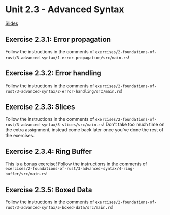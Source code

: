 # Unit 2.3 - Advanced Syntax

<a href="../slides/2_3-advanced-syntax-export.pdf" target="_blank">Slides</a>


## Exercise 2.3.1: Error propagation

Follow the instructions in the comments of `exercises/2-foundations-of-rust/3-advanced-syntax/1-error-propagation/src/main.rs`!
## Exercise 2.3.2: Error handling

Follow the instructions in the comments of `exercises/2-foundations-of-rust/3-advanced-syntax/2-error-handling/src/main.rs`!
## Exercise 2.3.3: Slices

Follow the instructions in the comments of `exercises/2-foundations-of-rust/3-advanced-syntax/3-slices/src/main.rs`!
Don't take too much time on the extra assignment, instead come back later once
you've done the rest of the exercises.
## Exercise 2.3.4: Ring Buffer

This is a bonus exercise! Follow the instructions in the comments of
`exercises/2-foundations-of-rust/3-advanced-syntax/4-ring-buffer/src/main.rs`!
## Exercise 2.3.5: Boxed Data

Follow the instructions in the comments of `exercises/2-foundations-of-rust/3-advanced-syntax/5-boxed-data/src/main.rs`!
